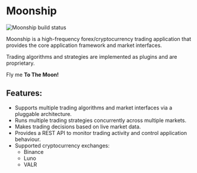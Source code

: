 # Moonship

![Moonship build status](https://github.com/mpaulse/moonship/workflows/Moonship%20build/badge.svg)

Moonship is a high-frequency forex/cryptocurrency trading application that provides the
core application framework and market interfaces.

Trading algorithms and strategies are implemented as plugins and are proprietary.

Fly me **To The Moon!**

## Features:
- Supports multiple trading algorithms and market interfaces via a pluggable
  architecture.
- Runs multiple trading strategies concurrently across multiple markets.
- Makes trading decisions based on live market data.
- Provides a REST API to monitor trading activity and control application behaviour.
- Supported cryptocurrency exchanges:
  - Binance
  - Luno
  - VALR
  